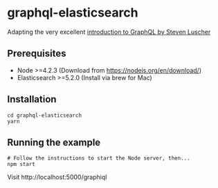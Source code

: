 # graphql-elasticsearch

Adapting the very excellent
[introduction to GraphQL by Steven Luscher](https://github.com/steveluscher/zero-to-graphql/tree/master/zero-node)

## Prerequisites

* Node >=4.2.3 (Download from https://nodejs.org/en/download/)
* Elasticsearch >=5.2.0 (Install via brew for Mac)

## Installation

    cd graphql-elasticsearch
    yarn

## Running the example

    # Follow the instructions to start the Node server, then...
    npm start

Visit http://localhost:5000/graphiql
